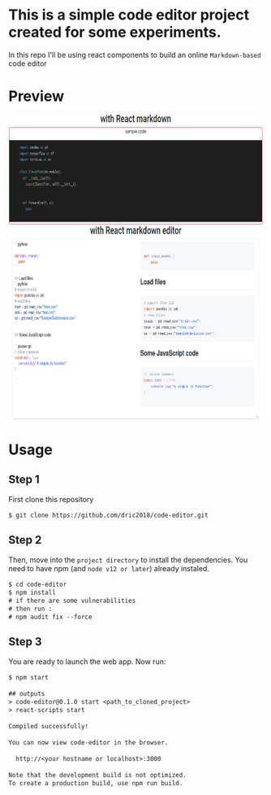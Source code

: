 # This is a simple code editor project created for some experiments.

In this repo I'll be using react components to build an online `Markdown-based` code editor

# Preview
<p align="center">
  <img src="imgs/preview.png"
  alt="Markdown Monster icon"
      width=850
      height=600/>
</p>

# Usage

## Step 1

First clone this repository 

```
$ git clone https://github.com/dric2018/code-editor.git
```

## Step 2

Then, move into the `project directory` to install the dependencies. You need to have npm (and `node v12 or later`) already instaled.


```
$ cd code-editor
$ npm install
# if there are some vulnerabilities
# then run :
# npm audit fix --force 
```

## Step 3 

You are ready to launch the web app. Now run:

```
$ npm start

## outputs
> code-editor@0.1.0 start <path_to_cloned_project>
> react-scripts start

Compiled successfully!

You can now view code-editor in the browser.

  http://<your hostname or localhost>:3000

Note that the development build is not optimized.
To create a production build, use npm run build.
```